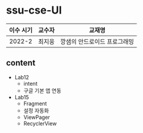 # ssu-cse-UI
|이수 시기|교수자|교재명|
|:---:|:---:|:---:|
|2022-2|최지웅|깡샘의 안드로이드 프로그래밍|

## content
- Lab12
    - intent
    - 구글 기본 앱 연동
- Lab15 
    - Fragment
    - 설정 자동화
    - ViewPager
    - RecyclerView

